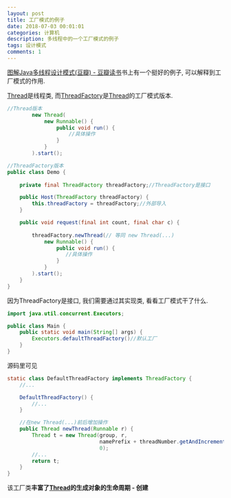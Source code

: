 ```yaml
---
layout: post
title: 工厂模式的例子
date: 2018-07-03 00:01:01
categories: 计算机
description: 多线程中的一个工厂模式的例子
tags: 设计模式
comments: 1
---
```




﻿[图解Java多线程设计模式(豆瓣) - 豆瓣读书](https://book.douban.com/subject/27116724/)书上有一个挺好的例子, 可以解释到工厂模式的作用.



[Thread](https://docs.oracle.com/javase/7/docs/api/java/lang/Thread.html)是线程类,  而[ThreadFactory](https://docs.oracle.com/javase/7/docs/api/java/util/concurrent/ThreadFactory.html)是[Thread](https://docs.oracle.com/javase/7/docs/api/java/lang/Thread.html)的工厂模式版本. 

```java
//Thread版本	
        new Thread(
            new Runnable() {
                public void run() {
                    //具体操作
                }
            }
        ).start();
```



```java
//ThreadFactory版本	
public class Demo {
  
    private final ThreadFactory threadFactory;//ThreadFactory是接口

    public Host(ThreadFactory threadFactory) {
        this.threadFactory = threadFactory;//外部导入
    }

    public void request(final int count, final char c) {
      
        threadFactory.newThread(// 等同 new Thread(...)
            new Runnable() {
                public void run() {
                   //具体操作
                }
            }
        ).start();
    }
}
```



因为ThreadFactory是接口, 我们需要通过其实现类, 看看工厂模式干了什么.

```java
import java.util.concurrent.Executors;

public class Main {
    public static void main(String[] args) {
		Executors.defaultThreadFactory()//默认工厂
    }
}
```



源码里可见

```java
static class DefaultThreadFactory implements ThreadFactory {
	//...

    DefaultThreadFactory() {
    	//...    
    }

    //在new Thread(...)前后增加操作
    public Thread newThread(Runnable r) {
        Thread t = new Thread(group, r,
                              namePrefix + threadNumber.getAndIncrement(),
                              0);
        //...
        return t;
    }
}
```

该工厂类**丰富了[Thread](https://docs.oracle.com/javase/7/docs/api/java/lang/Thread.html)的生成对象的生命周期 - 创建**

